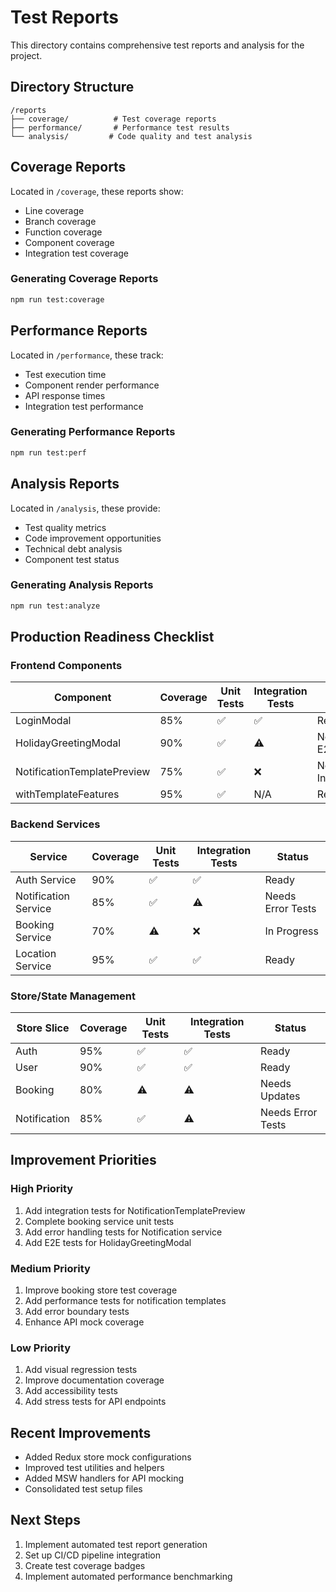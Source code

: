 # Test Reports

This directory contains comprehensive test reports and analysis for the project.

## Directory Structure

```
/reports
├── coverage/          # Test coverage reports
├── performance/       # Performance test results
└── analysis/         # Code quality and test analysis
```

## Coverage Reports

Located in `/coverage`, these reports show:

- Line coverage
- Branch coverage
- Function coverage
- Component coverage
- Integration test coverage

### Generating Coverage Reports

```bash
npm run test:coverage
```

## Performance Reports

Located in `/performance`, these track:

- Test execution time
- Component render performance
- API response times
- Integration test performance

### Generating Performance Reports

```bash
npm run test:perf
```

## Analysis Reports

Located in `/analysis`, these provide:

- Test quality metrics
- Code improvement opportunities
- Technical debt analysis
- Component test status

### Generating Analysis Reports

```bash
npm run test:analyze
```

## Production Readiness Checklist

### Frontend Components

| Component                   | Coverage | Unit Tests | Integration Tests | Status            |
| --------------------------- | -------- | ---------- | ----------------- | ----------------- |
| LoginModal                  | 85%      | ✅         | ✅                | Ready             |
| HolidayGreetingModal        | 90%      | ✅         | ⚠️                | Needs E2E         |
| NotificationTemplatePreview | 75%      | ✅         | ❌                | Needs Integration |
| withTemplateFeatures        | 95%      | ✅         | N/A               | Ready             |

### Backend Services

| Service              | Coverage | Unit Tests | Integration Tests | Status            |
| -------------------- | -------- | ---------- | ----------------- | ----------------- |
| Auth Service         | 90%      | ✅         | ✅                | Ready             |
| Notification Service | 85%      | ✅         | ⚠️                | Needs Error Tests |
| Booking Service      | 70%      | ⚠️         | ❌                | In Progress       |
| Location Service     | 95%      | ✅         | ✅                | Ready             |

### Store/State Management

| Store Slice  | Coverage | Unit Tests | Integration Tests | Status            |
| ------------ | -------- | ---------- | ----------------- | ----------------- |
| Auth         | 95%      | ✅         | ✅                | Ready             |
| User         | 90%      | ✅         | ✅                | Ready             |
| Booking      | 80%      | ⚠️         | ⚠️                | Needs Updates     |
| Notification | 85%      | ✅         | ⚠️                | Needs Error Tests |

## Improvement Priorities

### High Priority

1. Add integration tests for NotificationTemplatePreview
2. Complete booking service unit tests
3. Add error handling tests for Notification service
4. Add E2E tests for HolidayGreetingModal

### Medium Priority

1. Improve booking store test coverage
2. Add performance tests for notification templates
3. Add error boundary tests
4. Enhance API mock coverage

### Low Priority

1. Add visual regression tests
2. Improve documentation coverage
3. Add accessibility tests
4. Add stress tests for API endpoints

## Recent Improvements

- Added Redux store mock configurations
- Improved test utilities and helpers
- Added MSW handlers for API mocking
- Consolidated test setup files

## Next Steps

1. Implement automated test report generation
2. Set up CI/CD pipeline integration
3. Create test coverage badges
4. Implement automated performance benchmarking
